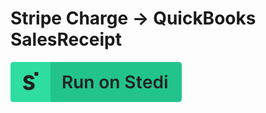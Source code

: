 # Stripe Charge → QuickBooks SalesReceipt

[![Run on Stedi](./../RunOnStedi.svg)](https://terminal.stedi.com/mappings/import?mapping=https://raw.githubusercontent.com/Stedi/mappings-examples/main/stripe-charge-to-quickbooks-salesreceipt/mapping.json&source_json=https://raw.githubusercontent.com/Stedi/mappings-examples/main/stripe/stripe-charge-to-quickbooks-salesreceipt/stripe-charge.json&target_json=https://raw.githubusercontent.com/Stedi/mappings-examples/main/stripe/stripe-charge-to-quickbooks-salesreceipt/quickbooks-salesreceipt.json)
